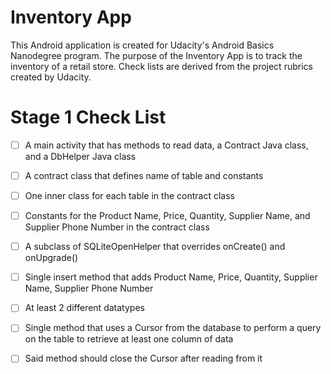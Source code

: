 # Inventory App

This Android application is created for Udacity's Android Basics Nanodegree program.
The purpose of the Inventory App is to track the inventory of a retail store.
Check lists are derived from the project rubrics created by Udacity.

# Stage 1 Check List
- [ ] A main activity that has methods to read data, a Contract Java class, and a DbHelper Java class

- [ ] A contract class that defines name of table and constants
- [ ] One inner class for each table in the contract class
- [ ] Constants for the Product Name, Price, Quantity, Supplier Name, and Supplier Phone Number in the contract class

- [ ] A subclass of SQLiteOpenHelper that overrides onCreate() and onUpgrade()

- [ ] Single insert method that adds Product Name, Price, Quantity, Supplier Name, Supplier Phone Number
- [ ] At least 2 different datatypes

- [ ] Single method that uses a Cursor from the database to perform a query on the table to retrieve at least one column of data
- [ ] Said method should close the Cursor after reading from it
